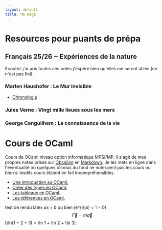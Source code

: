 ```yaml
---
layout: default
title: Ma page
---
```


# Resources pour puants de prépa

## Français 25/26 ~ Expériences de la nature
Écoutez j'ai pris toutes ces notes j'espère bien qu'elles me seront utiles (ce n'est pas fini).
### Marlen Haushofer : Le Mur invisible
* [Chronologie](fr/lmi/chronologie.md)

### Jules Verne : Vingt mille lieues sous les mers
### George Canguilhem : La connaissance de la vie

# Cours de OCaml
Cours de OCaml niveau option informatique MPSI/MP. Il s'agit de mes propres notes prises sur [Obsidian](https://obsidian.md) en [Markdown](https://daringfireball.net/projects/markdown/). Je les mets en ligne dans l'éventualité où quelques olibrius du fond ne noteraient pas les cours ou bien si lesdits cours étaient en fait incompréhensibles.
* [Une introduction au OCaml.](info/intro.md)
* [Créer des types en OCaml.](info/types.md)
* [Les tableaux en OCaml.](info/tableaux.md)
* [Les références en OCaml.](info/references.md)


test de rendu latex $ax + b$ ou bien \(e^{i\pi} + 1 = 0\)
$$\vec F = m\vec a$$
\[\ln(1 + 2 + 3) = \ln 1 + \ln 2 + \ln 3\]
